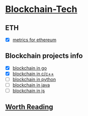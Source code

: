 # [Blockchain-Tech](https://futurever.github.io/blockchain-tech)

## ETH

* [x] [metrics for ethereum](ethereum/go-ethereum-metrics.md)

## Blockchain projects info

* [x] [blockchain in go](projects/blockchain-in-go.md)
* [x] [blockchain in c/c++](projects/blockchain-in-c-and-c++.md)
* [ ] [blockchain in python](projects/blockchain-in-python.md)
* [ ] [blockchain in java](projects/blockchain-in-java.md)
* [ ] [blockchain in js](projects/blockchain-in-js.md)

## [Worth Reading](blockchain-worth-reading.md)
